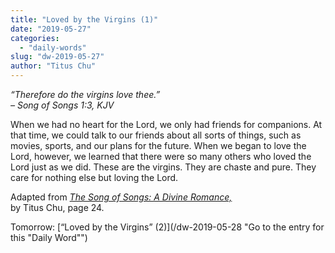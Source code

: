 ```yaml
---
title: "Loved by the Virgins (1)"
date: "2019-05-27"
categories: 
  - "daily-words"
slug: "dw-2019-05-27"
author: "Titus Chu"
---
```


_“Therefore do the virgins love thee.”_  
_– Song of Songs 1:3, KJV_

When we had no heart for the Lord, we only had friends for companions. At that time, we could talk to our friends about all sorts of things, such as movies, sports, and our plans for the future. When we began to love the Lord, however, we learned that there were so many others who loved the Lord just as we did. These are the virgins. They are chaste and pure. They care for nothing else but loving the Lord.

Adapted from _[The Song of Songs: A Divine Romance,](/song-of-songs-dr/)_  
by Titus Chu, page 24.

Tomorrow: [“Loved by the Virgins” (2)](/dw-2019-05-28 "Go to the entry for this "Daily Word"")
